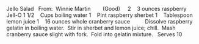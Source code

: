 Jello Salad
 
From:  Winnie Martin        (Good)
 
 
2    3 ounces raspberry Jell-O
1 1/2    Cups boiling water
1    Pint raspberry sherbet
1    Tablespoon lemon juice
1    16 ounces whole cranberry sauce
    
 
 
Dissolve raspberry gelatin in boiling water.  Stir in sherbet and lemon juice; chill.  Mash cranberry sauce slight with fork.  Fold into gelatin mixture.
 
Serves 10
 
